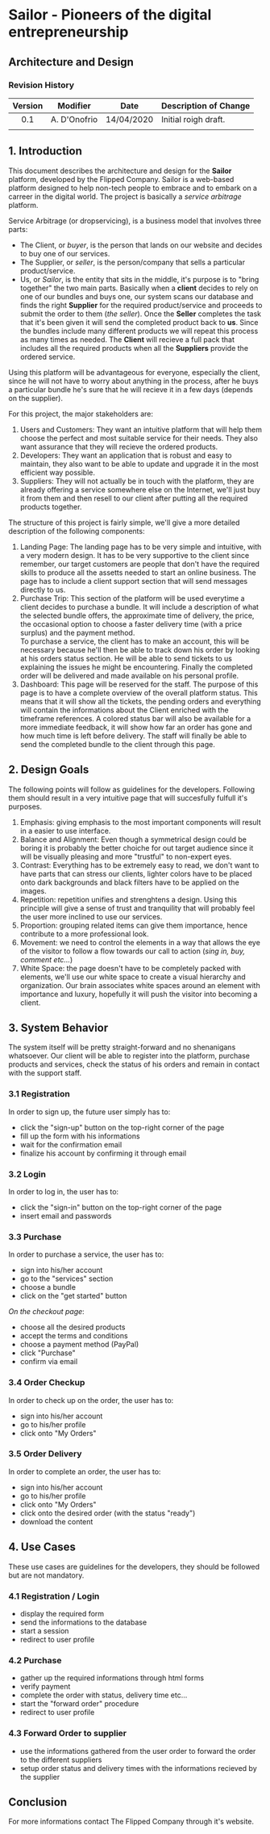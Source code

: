 # Sailor - Pioneers of the digital entrepreneurship
## Architecture and Design          

### **Revision History**

| Version | Modifier | Date       | Description of Change |
|:-------:|:--------:|:----------:|:----------------------|
| 0.1 | A. D'Onofrio | 14/04/2020 | Initial roigh draft.  |
|                                                         |  

## 1. Introduction

This document describes the architecture and design for the **Sailor** platform, developed by the Flipped Company. Sailor is a web-based platform designed to help non-tech people to embrace and to embark on a carreer in the digital world. The project is basically a _service arbitrage_ platform.  

Service Arbitrage (or dropservicing), is a business model that involves three parts:  
* The Client, or _buyer_, is the person that lands on our website and decides to buy one of our services.
* The Supplier, or _seller_, is the person/company that sells a particular product/service.
* Us, or _Sailor_, is the entity that sits in the middle, it's purpose is to "bring together" the two main parts. Basically when a **client** decides to rely on one of our bundles and buys one, our system scans our database and finds the right **Supplier** for the required product/service and proceeds to submit the order to them (_the seller_). Once the **Seller** completes the task that it's been given it will send the completed product back to **us**. Since the bundles include many different products we will repeat this process as many times as needed. The **Client** will recieve a full pack that includes all the required products when all the **Suppliers** provide the ordered service.  

Using this platform will be advantageous for everyone, especially the client, since he will not have to worry about anything in the process, after he buys a particular bundle he's sure that he will recieve it in a few days (depends on the supplier). 

For this project, the major stakeholders are:
1. Users and Customers: They want an intuitive platform that will help them choose the perfect and most suitable service for their needs. They also want assurance that they will recieve the ordered products.
2. Developers: They want an application that is robust and easy to maintain, they also want to be able to update and upgrade it in the most efficient way possible.
3. Suppliers: They will not actually be in touch with the platform, they are already offering a service somewhere else on the Internet, we'll just buy it from them and then resell to our client after putting all the required products together.

The structure of this project is fairly simple, we'll give a more detailed description of the following components:
1. Landing Page: The landing page has to be very simple and intuitive, with a very modern design. It has to be very supportive to the client since remember, our target customers are people that don't have the required skills to produce all the assetts needed to start an online business. The page has to include a client support section that will send messages directly to us.
2. Purchase Trip: This section of the platform will be used everytime a client decides to purchase a bundle. It will include a description of what the selected bundle offers, the approximate time of delivery, the price, the occasional option to choose a faster delivery time (with a price surplus) and the payment method.  
To purchase a service, the client has to make an account, this will be necessary because he'll then be able to track down his order by looking at his orders status section. He will be able to send tickets to us explaining the issues he might be encountering. Finally the completed order will be delivered and made available on his personal profile.
3. Dashboard: This page will be reserved for the staff. The purpose of this page is to have a complete overview of the overall platform status. This means that it will show all the tickets, the pending orders and everything will contain the informations about the Client enriched with the timeframe references. A colored status bar will also be available for a more immediate feedback, it will show how far an order has gone and how much time is left before delivery. The staff will finally be able to send the completed bundle to the client through this page.

## 2. Design Goals

The following points will follow as guidelines for the developers. Following them should result in a very intuitive page that will succesfully fulfull it's purposes.

1. Emphasis: giving emphasis to the most important components will result in a easier to use interface.
2. Balance and Alignment: Even though a symmetrical design could be boring it is probably the better choiche for out target audience since it will be visually pleasing and more "trustful" to non-expert eyes.
3. Contrast: Everything has to be extremely easy to read, we don't want to have parts that can stress our clients, lighter colors have to be placed onto dark backgrounds and black filters have to be applied on the images.
4. Repetition: repetition unifies and strenghtens a design. Using this principle will give a sense of trust and tranquility that will probably feel the user more inclined to use our services.
5. Proportion: grouping related items can give them importance, hence contribute to a more professional look.
6. Movement: we need to control the elements in a way that allows the eye of the visitor to follow a flow towards our call to action (_sing in, buy, comment etc..._)
7. White Space: the page doesn't have to be completely packed with elements, we'll use our white space to create a visual hierarchy and organization. Our brain associates white spaces around an element with importance and luxury, hopefully it will push the visitor into becoming a client.

## 3. System Behavior

The system itself will be pretty straight-forward and no shenanigans whatsoever. Our client will be able to register into the platform, purchase products and services, check the status of his orders and remain in contact with the support staff.

### 3.1 Registration

In order to sign up, the future user simply has to:
* click the "sign-up" button on the top-right corner of the page
* fill up the form with his informations
* wait for the confirmation email
* finalize his account by confirming it through email

### 3.2 Login

In order to log in, the user has to:
* click the "sign-in" button on the top-right corner of the page
* insert email and passwords

### 3.3 Purchase

In order to purchase a service, the user has to:  
* sign into his/her account
* go to the "services" section
* choose a bundle
* click on the "get started" button

_On the checkout page_: 
* choose all the desired products
* accept the terms and conditions
* choose a payment method (PayPal)
* click "Purchase"
* confirm via email

### 3.4 Order Checkup

In order to check up on the order, the user has to:
* sign into his/her account
* go to his/her profile
* click onto "My Orders"

### 3.5 Order Delivery

In order to complete an order, the user has to:
* sign into his/her account
* go to his/her profile
* click onto "My Orders"
* click onto the desired order (with the status "ready")
* download the content

## 4. Use Cases

These use cases are guidelines for the developers, they should be followed but are not mandatory.

### 4.1 Registration / Login

* display the required form
* send the informations to the database
* start a session
* redirect to user profile

### 4.2 Purchase

* gather up the required informations through html forms
* verify payment 
* complete the order with status, delivery time etc...
* start the "forward order" procedure
* redirect to user profile

### 4.3 Forward Order to supplier

* use the informations gathered from the user order to forward the order to the different suppliers
* setup order status and delivery times with the informations recieved by the supplier

## Conclusion

For more informations contact The Flipped Company through it's website.

